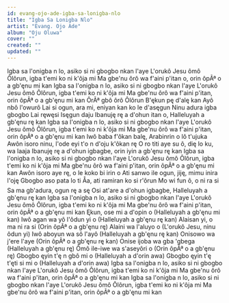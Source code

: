 ```yaml
---
id: evang-ojo-ade-igba-sa-lonigba-nlo
title: "Igba Sa Lonigba Nlo"
artist: "Evang. Ojo Ade"
album: "Oju Oluwa"
cover: ""
created: ""
updated: ""
---
```


Igba sa l'onigba n lo, asiko si ni gbogbo nkan l'aye
L'orukô Jesu ômô Ôlôrun, igba t'emi ko ni k'ôja mi
Ma gbe'nu ôrô wa f'aini p'itan o, orin ôpÃª o a gb'ęnu mi kan
Igba sa l'onigba n lo, asiko si ni gbogbo nkan l'aye
L'orukô Jesu ômô Ôlôrun, igba t'emi ko ni k'ôja mi
Ma gbe'nu ôrô wa f'aini p'itan, orin ôpÃª o a gb'ęnu mi kan
ÔrÃª gbô ôrô Ôlôrun
B'ękun pę d'alę kan
Ayô nbô l'owurô
Lai si ogun, ara mi, eniyan kan ko le d'asęgun
Ninu adura igba gbogbo
Lai ręwęsi
Isęgun daju
Ibanuję rę a d'ohun itan o, Halleluyah a gb'ęnu rę kan
Igba sa l'onigba n lo, asiko si ni gbogbo nkan l'aye
L'orukô Jesu ômô Ôlôrun, igba t'emi ko ni k'ôja mi
Ma gbe'nu ôrô wa f'aini p'itan, orin ôpÃª o a gb'ęnu mi kan
Iwô baba f'ôkan balę, Arabinrin o lô t'ujuka
Awôn isoro ninu, l'ode eyi t'o n d'oju k'ôkan rę
O ro titi aye su ô, dię lo ku, wa laaja
Ibanuję rę a d'ohun igbagbe, orin iyin a gb'ęnu rę kan
Igba sa l'onigba n lo, asiko si ni gbogbo nkan l'aye
L'orukô Jesu ômô Ôlôrun, igba t'emi ko ni k'ôja mi
Ma gbe'nu ôrô wa f'aini p'itan, orin ôpÃª o a gb'ęnu mi kan
Awôn isoro aye rę, o le koko bi irin o
Ati sanwo ile ogun, jiję, mimu inira l'oję
Gbogbo aso pata lo ti Åa, ati ramiran ko si r'ôrun
Mo wi fun ô, o ni ra si
Sa ma gb'adura, ogun rę a sę
Osi at'are a d'ohun igbagbe, Halleluyah a gb'ęnu rę kan
Igba sa l'onigba n lo, asiko si ni gbogbo nkan l'aye
L'orukô Jesu ômô Ôlôrun, igba t'emi ko ni k'ôja mi
Ma gbe'nu ôrô wa f'aini p'itan, orin ôpÃª o a gb'ęnu mi kan
Ękun, ose mi a d'opin o (Halleluyah a gb'ęnu mi kan)
Iwô agan wa yô l'ôdun yi o (Halleluyah a gb'ęnu rę kan)
Alaisan yi, o ma ni ra si (Orin ôpÃª o a gb'ęnu rę)
Alaini wa l'aluyo o (L'orukô Jesu, ninu ôdun yi)
Iwô aboyun wa sô l'ayô (Halleluyah a gb'ęnu rę kan)
Onisowo wa j'ere l'aye (Orin ôpÃª o a gb'ęnu rę kan)
Onise ijoba wa gba 'gbega (Halleluyah a gb'ęnu rę)
Ômô ile-iwe  wa s'aseyôri o (Orin ôpÃª o a gb'ęnu rę)
Gbogbo ęyin t'ę n gbô mi o (Halleluyah a d'orin awa)
Gbogbo ęyin t'ę t'ęti si mi o (Halleluyah a d'orin awa)
Igba sa l'onigba n lo, asiko si ni gbogbo nkan l'aye
L'orukô Jesu ômô Ôlôrun, igba t'emi ko ni k'ôja mi
Ma gbe'nu ôrô wa f'aini p'itan, orin ôpÃª o a gb'ęnu mi kan
Igba sa l'onigba n lo, asiko si ni gbogbo nkan l'aye
L'orukô Jesu ômô Ôlôrun, igba t'emi ko ni k'ôja mi
Ma gbe'nu ôrô wa f'aini p'itan, orin ôpÃª o a gb'ęnu mi kan